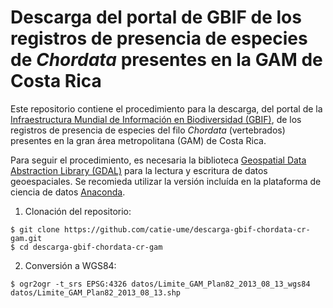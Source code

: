 # Descarga del portal de GBIF de los registros de presencia de especies de _Chordata_ presentes en la GAM de Costa Rica
Este repositorio contiene el procedimiento para la descarga, del portal de la [Infraestructura Mundial de Información en Biodiversidad (GBIF)](https://www.gbif.org/), de los registros de presencia de especies del filo _Chordata_ (vertebrados) presentes en la gran área metropolitana (GAM) de Costa Rica.

Para seguir el procedimiento, es necesaria la biblioteca [Geospatial Data Abstraction Library (GDAL)](https://gdal.org/) para la lectura y escritura de datos geoespaciales. Se recomieda utilizar la versión incluída en la plataforma de ciencia de datos [Anaconda](https://www.anaconda.com/).

1. Clonación del repositorio:
```terminal
$ git clone https://github.com/catie-ume/descarga-gbif-chordata-cr-gam.git
$ cd descarga-gbif-chordata-cr-gam
```
2. Conversión a WGS84:
```terminal
$ ogr2ogr -t_srs EPSG:4326 datos/Limite_GAM_Plan82_2013_08_13_wgs84 datos/Limite_GAM_Plan82_2013_08_13.shp
```
